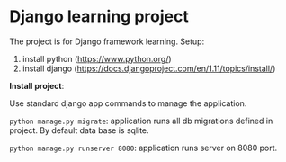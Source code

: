# Django learning project

The project is for Django framework learning.
Setup:
1. install python (https://www.python.org/)
2. install django (https://docs.djangoproject.com/en/1.11/topics/install/)


**Install project**:

Use standard django app commands to manage the application.

``python manage.py migrate``: application runs all db migrations defined in project. By default data base is sqlite.

``python manage.py runserver 8080``: application runs server on 8080 port.




